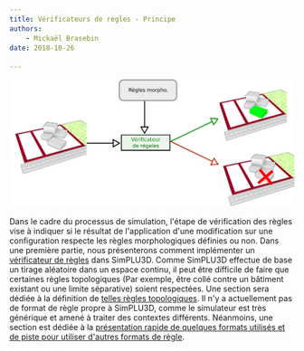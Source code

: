 ```yaml
---
title: Vérificateurs de règles - Principe
authors:
    - Mickaël Brasebin
date: 2018-10-26

---
```



![Principe du vérificateur de règles](./img/principe.png)

Dans le cadre du processus de simulation, l'étape de vérification des règles vise à indiquer si le résultat de l'application d'une modification sur une configuration respecte les règles morphologiques définies ou non. Dans une première partie, nous présenterons comment implémenter un [vérificateur de règles](predicate.md) dans SimPLU3D. Comme SimPLU3D effectue de base un tirage aléatoire dans un espace continu, il peut être difficile de faire que certaines règles topologiques (Par exemple, être collé contre un bâtiment existant ou une limite séparative) soient respectées. Une section sera dédiée à la définition de [telles règles topologiques](topologique.md). Il n'y a actuellement pas de format de règle propre à SimPLU3D, comme le simulateur est très générique et amené à traiter des contextes différents. Néanmoins, une section est dédiée à la [présentation rapide de quelques formats utilisés et de piste pour utiliser d'autres formats de règle](formats.md).
